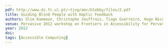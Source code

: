 ```yaml
---
pdf: http://www.di.fc.ul.pt/~tjvg/amc/blobby/files/2.pdf
title: Guiding Blind People with Haptic Feedback
authors: Slim Kammoun, Christophe Jouffrais, Tiago Guerreiro, Hugo Nicolau, Joaquim Jorge
venue: Pervasive 2012 workshop on Frontiers in Accessibility for Pervavise Computing , Newcastle, UK, June, 2012
year: 2012
doi: 
tags: [Accessible Computing]
---
```

